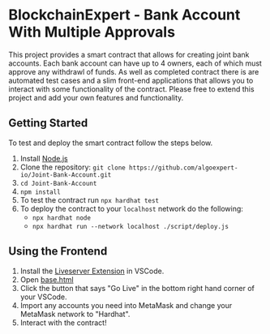# BlockchainExpert - Bank Account With Multiple Approvals

This project provides a smart contract that allows for creating joint bank accounts. Each bank account can have up to 4 owners, each of which must approve any withdrawl of funds. As well as completed contract there is are automated test cases and a slim front-end applications that allows you to interact with some functionality of the contract. Please free to extend this project and add your own features and functionality.

## Getting Started

To test and deploy the smart contract follow the steps below.

1. Install [Node.js](https://nodejs.org/en/download/)
2. Clone the repository: `git clone https://github.com/algoexpert-io/Joint-Bank-Account.git`
3. `cd Joint-Bank-Account`
4. `npm install`
5. To test the contract run `npx hardhat test`
6. To deploy the contract to your `localhost` network do the following:
   - `npx hardhat node`
   - `npx hardhat run --network localhost ./script/deploy.js`

## Using the Frontend

1. Install the [Liveserver Extension](https://marketplace.visualstudio.com/items?itemName=ritwickdey.LiveServer) in VSCode.
2. Open [base.html](frontend/base.html)
3. Click the button that says "Go Live" in the bottom right hand corner of your VSCode.
4. Import any accounts you need into MetaMask and change your MetaMask network to "Hardhat".
5. Interact with the contract!
